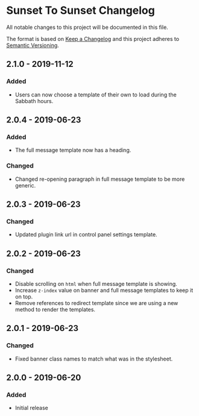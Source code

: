 # Sunset To Sunset Changelog

All notable changes to this project will be documented in this file.

The format is based on [Keep a Changelog](http://keepachangelog.com/) and this project adheres to [Semantic Versioning](http://semver.org/).

## 2.1.0 - 2019-11-12
### Added
- Users can now choose a template of their own to load during the Sabbath hours.

## 2.0.4 - 2019-06-23
### Added
- The full message template now has a heading.

### Changed
- Changed re-opening paragraph in full message template to be more generic.

## 2.0.3 - 2019-06-23
### Changed
- Updated plugin link url in control panel settings template.

## 2.0.2 - 2019-06-23
### Changed
- Disable scrolling on `html` when full message template is showing.
- Increase `z-index` value on banner and full message templates to keep it on top.
- Remove references to redirect template since we are using a new method to render the templates.

## 2.0.1 - 2019-06-23
### Changed
- Fixed banner class names to match what was in the stylesheet.

## 2.0.0 - 2019-06-20
### Added
- Initial release

